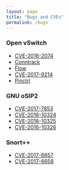 ```yaml
---
layout: page
title: "Bugs and CVEs"
permalink: /bugs
---
```


### Open vSwitch

- [CVE-2016-2074][1]
- [Conntrack][2]
- [Flow][3]
- [CVE-2017-9214][10]
- [Pinctrl][11]

### GNU oSIP2

- [CVE-2017-7853][4]
- [CVE-2016-10324][5]
- [CVE-2016-10325][6]
- [CVE-2016-10326][7]

### Snort++

- [CVE-2017-6657][8]
- [CVE-2017-6658][9]

[1]: https://mail.openvswitch.org/pipermail/ovs-announce/2016-March/000082.html
[2]: https://mail.openvswitch.org/pipermail/ovs-dev/2017-March/329323.html
[3]: https://mail.openvswitch.org/pipermail/ovs-dev/2016-July/319503.html
[4]: https://cve.mitre.org/cgi-bin/cvename.cgi?name=CVE-2017-7853
[5]: https://cve.mitre.org/cgi-bin/cvename.cgi?name=CVE-2016-10324
[6]: https://cve.mitre.org/cgi-bin/cvename.cgi?name=CVE-2016-10325
[7]: https://cve.mitre.org/cgi-bin/cvename.cgi?name=CVE-2016-10326
[8]: https://cve.mitre.org/cgi-bin/cvename.cgi?name=CVE-2017-6657
[9]: https://cve.mitre.org/cgi-bin/cvename.cgi?name=CVE-2017-6658
[10]: https://cve.mitre.org/cgi-bin/cvename.cgi?name=CVE-2017-9214
[11]: https://mail.openvswitch.org/pipermail/ovs-dev/2017-May/332712.html
